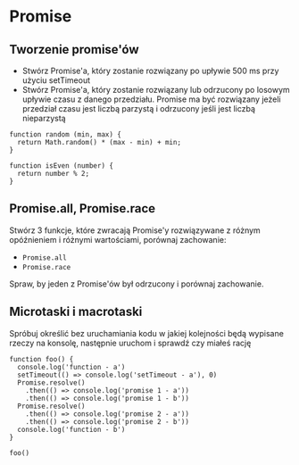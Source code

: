 # Promise
## Tworzenie promise'ów
- Stwórz Promise'a, który zostanie rozwiązany po upływie 500 ms przy użyciu setTimeout
- Stwórz Promise'a, który zostanie rozwiązany lub odrzucony po losowym upływie czasu z danego przedziału.
Promise ma być rozwiązany jeżeli przedział czasu jest liczbą parzystą i odrzucony jeśli jest liczbą nieparzystą
```
function random (min, max) {
  return Math.random() * (max - min) + min;
}

function isEven (number) {
  return number % 2;
}
```
## Promise.all, Promise.race
Stwórz 3 funkcje, które zwracają Promise'y rozwiązywane z różnym opóźnieniem i różnymi wartościami, porównaj zachowanie:
  - `Promise.all`
  - `Promise.race`

Spraw, by jeden z Promise'ów był odrzucony i porównaj zachowanie.

## Microtaski i macrotaski

Spróbuj określić bez uruchamiania kodu w jakiej kolejności będą wypisane rzeczy na konsolę, następnie uruchom i sprawdź czy miałeś rację

```
function foo() {
  console.log('function - a')
  setTimeout(() => console.log('setTimeout - a'), 0)
  Promise.resolve()
    .then(() => console.log('promise 1 - a'))
    .then(() => console.log('promise 1 - b'))
  Promise.resolve()
    .then(() => console.log('promise 2 - a'))
    .then(() => console.log('promise 2 - b'))
  console.log('function - b')
}

foo()
```